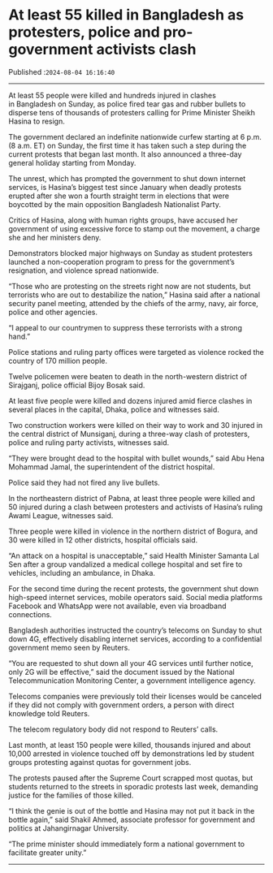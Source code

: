 # At least 55 killed in Bangladesh as protesters, police and pro-government activists clash

Published :`2024-08-04 16:16:40`

---

At least 55 people were killed and hundreds injured in clashes in Bangladesh on Sunday, as police fired tear gas and rubber bullets to disperse tens of thousands of protesters calling for Prime Minister Sheikh Hasina to resign.

The government declared an indefinite nationwide curfew starting at 6 p.m. (8 a.m. ET) on Sunday, the first time it has taken such a step during the current protests that began last month. It also announced a three-day general holiday starting from Monday.

The unrest, which has prompted the government to shut down internet services, is Hasina’s biggest test since January when deadly protests erupted after she won a fourth straight term in elections that were boycotted by the main opposition Bangladesh Nationalist Party.

Critics of Hasina, along with human rights groups, have accused her government of using excessive force to stamp out the movement, a charge she and her ministers deny.

Demonstrators blocked major highways on Sunday as student protesters launched a non-cooperation program to press for the government’s resignation, and violence spread nationwide.

“Those who are protesting on the streets right now are not students, but terrorists who are out to destabilize the nation,” Hasina said after a national security panel meeting, attended by the chiefs of the army, navy, air force, police and other agencies.

“I appeal to our countrymen to suppress these terrorists with a strong hand.”

Police stations and ruling party offices were targeted as violence rocked the country of 170 million people.

Twelve policemen were beaten to death in the north-western district of Sirajganj, police official Bijoy Bosak said.

At least five people were killed and dozens injured amid fierce clashes in several places in the capital, Dhaka, police and witnesses said.

Two construction workers were killed on their way to work and 30 injured in the central district of Munsiganj, during a three-way clash of protesters, police and ruling party activists, witnesses said.

“They were brought dead to the hospital with bullet wounds,” said Abu Hena Mohammad Jamal, the superintendent of the district hospital.

Police said they had not fired any live bullets.

In the northeastern district of Pabna, at least three people were killed and 50 injured during a clash between protesters and activists of Hasina’s ruling Awami League, witnesses said.

Three people were killed in violence in the northern district of Bogura, and 30 were killed in 12 other districts, hospital officials said.

“An attack on a hospital is unacceptable,” said Health Minister Samanta Lal Sen after a group vandalized a medical college hospital and set fire to vehicles, including an ambulance, in Dhaka.

For the second time during the recent protests, the government shut down high-speed internet services, mobile operators said. Social media platforms Facebook and WhatsApp were not available, even via broadband connections.

Bangladesh authorities instructed the country’s telecoms on Sunday to shut down 4G, effectively disabling internet services, according to a confidential government memo seen by Reuters.

“You are requested to shut down all your 4G services until further notice, only 2G will be effective,” said the document issued by the National Telecommunication Monitoring Center, a government intelligence agency.

Telecoms companies were previously told their licenses would be canceled if they did not comply with government orders, a person with direct knowledge told Reuters.

The telecom regulatory body did not respond to Reuters’ calls.

Last month, at least 150 people were killed, thousands injured and about 10,000 arrested in violence touched off by demonstrations led by student groups protesting against quotas for government jobs.

The protests paused after the Supreme Court scrapped most quotas, but students returned to the streets in sporadic protests last week, demanding justice for the families of those killed.

“I think the genie is out of the bottle and Hasina may not put it back in the bottle again,” said Shakil Ahmed, associate professor for government and politics at Jahangirnagar University.

“The prime minister should immediately form a national government to facilitate greater unity.”

---

